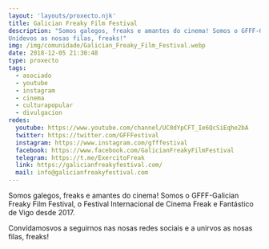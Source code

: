 ```yaml
---
layout: 'layouts/proxecto.njk'
title: Galician Freaky Film Festival
description: "Somos galegos, freaks e amantes do cinema! Somos o GFFF-Galician Freaky Film Festival, o Festival Internacional de Cinema Freak e Fantástico de Vigo desde 2017.
Unídevos as nosas filas, freaks!"
img: /img/comunidade/Galician_Freaky_Film_Festival.webp
date: 2018-12-05 21:30:48
type: proxecto
tags:
  - asociado
  - youtube
  - instagram
  - cinema
  - culturapopular
  - divulgacion
redes:
  youtube: https://www.youtube.com/channel/UC0dYpCFT_Ie6QcSiEqhe2bA
  twitter: https://twitter.com/GFFFestival
  instagram: https://www.instagram.com/gfffestival
  facebook: https://www.facebook.com/GalicianFreakyFilmFestival
  telegram: https://t.me/ExercitoFreak
  link: https://galicianfreakyfestival.com/
  mail: info@galicianfreakyfestival.com
---
```

Somos galegos, freaks e amantes do cinema! Somos o GFFF-Galician Freaky Film Festival, o Festival Internacional de Cinema Freak e Fantástico de Vigo desde 2017.

Convídamosvos a seguirnos nas nosas redes sociais e a unirvos as nosas filas, freaks!